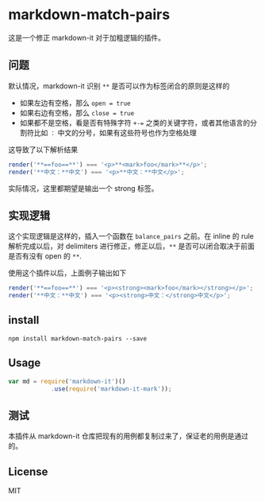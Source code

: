 # markdown-match-pairs

这是一个修正 markdown-it 对于加粗逻辑的插件。

## 问题

默认情况，markdown-it 识别 `**` 是否可以作为标签闭合的原则是这样的
- 如果左边有空格，那么 `open = true`
- 如果右边有空格，那么 `close = true`
- 如果都不是空格，看是否有特殊字符 `+-=` 之类的关键字符，或者其他语言的分割符比如 `：` 中文的分号，如果有这些符号也作为空格处理

这导致了以下解析结果
```js
render('**==foo==**') === '<p>**<mark>foo</mark>**</p>';
render('**中文：**中文') === '<p>**中文：**中文</p>';
```

实际情况，这里都期望是输出一个 strong 标签。

## 实现逻辑

这个实现逻辑是这样的，插入一个函数在 `balance_pairs` 之前。在 inline 的 rule 解析完成以后，对 delimiters 进行修正，修正以后，`**` 是否可以闭合取决于前面是否有没有 open 的 `**`.

使用这个插件以后，上面例子输出如下

```js
render('**==foo==**') === '<p><strong><mark>foo</mark></strong></p>';
render('**中文：**中文') === '<p><strong>中文：</strong>中文</p>';
```


## install

```
npm install markdown-match-pairs --save
```

## Usage

```js
var md = require('markdown-it')()
            .use(require('markdown-it-mark'));
```

## 测试

本插件从 markdown-it 仓库把现有的用例都复制过来了，保证老的用例是通过的。

## License

MIT